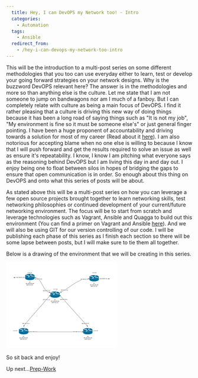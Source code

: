 ```yaml
---
  title: Hey, I can DevOPS my Network too! - Intro
  categories:
    - Automation
  tags:
    - Ansible
  redirect_from:
    - /hey-i-can-devops-my-network-too-intro
---
```


This will be the introduction to a multi-post series on some different
methodologies that you too can use everyday either to learn, test or
develop your going forward strategies on your network designs. Why is
the buzzword DevOPS relevant here? The answer is in the methodologies
and more so than anything else is the culture. Let me state that I am
not someone to jump on bandwagons nor am I much of a fanboy. But I can
completely relate with culture as being a main focus of DevOPS. I find
it rather pleasing that a culture is driving this new way of doing
things because it has been a long road of saying things such as "It is
not my job", "My environment is fine so it must be someone else's"
or just general finger pointing. I have been a huge proponent of
accountability and driving towards a solution for most of my career
(Read about it
[here](https://everythingshouldbevirtual.com/a-journey-to-modern-day-it-relevance)).
I am also notorious for accepting blame when no one else is willing to
because I know that I will push forward and get the results required to
solve an issue as well as ensure it's repeatability. I know, I know I
am pitching what everyone says as the reasoning behind DevOPS but I am
living this day in and day out. I enjoy being one to float between silos
in hopes of bridging the gaps to ensure that open communication is in
order. So enough about this thing on DevOPS and onto what this series of
posts will be about.

As stated above this will be a multi-post series on how you can leverage
a few open source projects brought together to learn networking skills,
test networking philosophies or continued development of your
current/future networking environment. The focus will be to start from
scratch and leverage technologies such as Vagrant, Ansible and Quagga to
build out this environment (You can find a primer on Vagrant and Ansible
[here](https://everythingshouldbevirtual.com/learning-vagrant-and-ansible-provisioning)).
And we will also be using GIT for our version controlling of our code. I
will be publishing each phase of this series as I finish each section so
there will be some lapse between posts, but I will make sure to tie them
all together.

Below is a drawing of the environment that we will be creating in this
series.

![ossrouting-bgp-drawing - New Page](../../assets/ossrouting-bgp-drawing-New-Page-300x232.png)

So sit back and enjoy!

Up next...[Prep-Work](https://everythingshouldbevirtual.com/hey-i-can-devops-my-network-too-prep-work-part-1)
